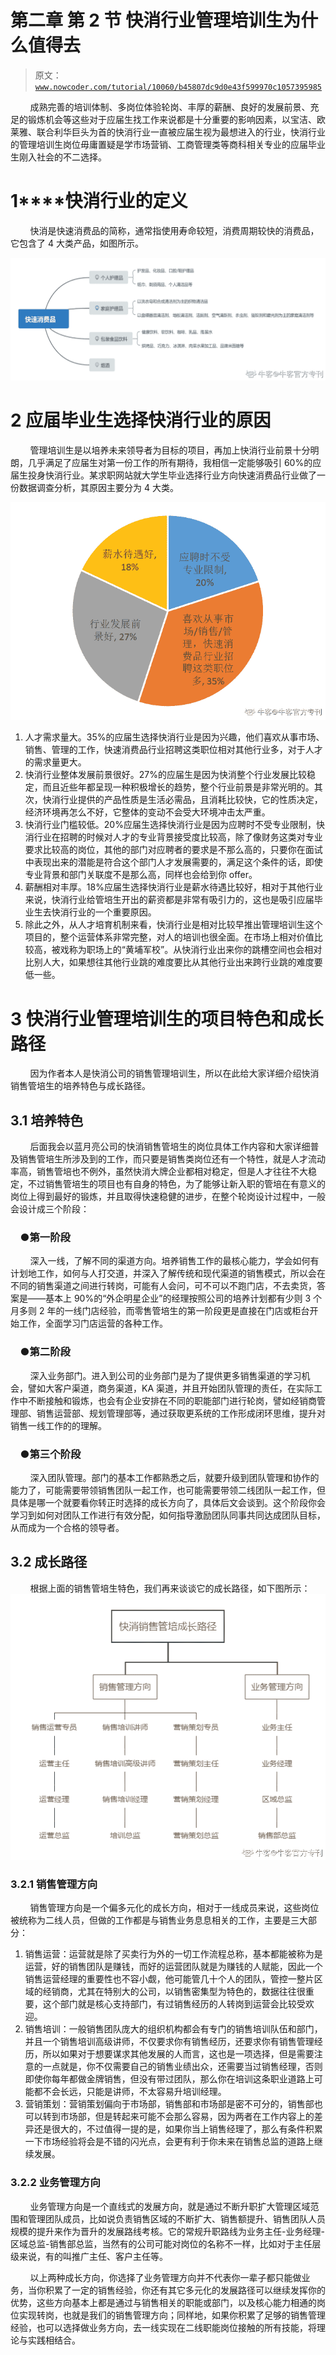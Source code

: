 # 第二章 第 2 节 快消行业管理培训生为什么值得去

> 原文：[`www.nowcoder.com/tutorial/10060/b45807dc9d0e43f599970c1057395985`](https://www.nowcoder.com/tutorial/10060/b45807dc9d0e43f599970c1057395985)

        成熟完善的培训体制、多岗位体验轮岗、丰厚的薪酬、良好的发展前景、充足的锻炼机会等这些对于应届生找工作来说都是十分重要的影响因素，以宝洁、欧莱雅、联合利华巨头为首的快消行业一直被应届生视为最想进入的行业，快消行业的管理培训生岗位毋庸置疑是学市场营销、工商管理类等商科相关专业的应届毕业生刚入社会的不二选择。

# **1****快消行业的定义**

        快消是快速消费品的简称，通常指使用寿命较短，消费周期较快的消费品，它包含了 4 大类产品，如图所示。

![](img/ad9d2f6d3ca0ed41a9b53bab25d6d605.png)

# **2 应届毕业生选择快消行业的原因**

        管理培训生是以培养未来领导者为目标的项目，再加上快消行业前景十分明朗，几乎满足了应届生对第一份工作的所有期待，我相信一定能够吸引 60%的应届生投身快消行业。某求职网站就大学生毕业选择行业方向快速消费品行业做了一份数据调查分析，其原因主要分为 4 大类。

![](img/e9495ab6206576a32554d9928064d827.png) 

1.  人才需求量大。35%的应届生选择快消行业是因为兴趣，他们喜欢从事市场、销售、管理的工作，快速消费品行业招聘这类职位相对其他行业多，对于人才的需求量更大。
2.  快消行业整体发展前景很好。27%的应届生是因为快消整个行业发展比较稳定，而且近些年都呈现一种积极增长的趋势，整个行业前景是非常光明的。其次，快消行业提供的产品性质是生活必需品，且消耗比较快，它的性质决定，经济环境再怎么不好，它整体的变动不会受大环境冲击太严重。
3.  快消行业门槛较低。20%应届生选择快消行业是因为应聘时不受专业限制，快消行业在招聘的时候对人才的专业背景接受度比较高，除了像财务这类对专业要求比较高的岗位，其他的部门对应聘者的要求是不那么高的，只要你在面试中表现出来的潜能是符合这个部门人才发展需要的，满足这个条件的话，即使专业背景和部门关联度不是那么高，同样也会给到你 offer。
4.  薪酬相对丰厚。18%应届生选择快消行业是薪水待遇比较好，相对于其他行业来说，快消行业给管培生开出的薪资都是非常有吸引力的，这也是吸引应届毕业生去快消行业的一个重要原因。
5.  除此之外，从人才培育机制来看，快消行业是相对比较早推出管理培训生这个项目的，整个运营体系非常完整，对人的培训也很全面。在市场上相对价值比较高，被戏称为职场上的“黄埔军校”。从快消行业出来你的跳槽空间也会相对比别人大，如果想往其他行业跳的难度要比从其他行业出来跨行业跳的难度要低一些。

# **3 快消行业管理培训生的项目特色和成长路径**

        因为作者本人是快消公司的销售管理培训生，所以在此给大家详细介绍快消销售管培生的培养特色与成长路径。

## **3.1 培养特色**

        后面我会以蓝月亮公司的快消销售管培生的岗位具体工作内容和大家详细普及销售管培生所涉及到的工作，而只要是销售类岗位还有一个特性，就是人才流动率高，销售管培也不例外，虽然快消大牌企业都相对稳定，但是人才往往不大稳定，不过销售管培生的项目也有自身的特色，为了能够让新入职的管培在有意义的岗位上得到最好的锻炼，并且取得快速稳健的进步，在整个轮岗设计过程中，一般会设计成三个阶段：  

###     ●第一阶段

        深入一线，了解不同的渠道方向。培养销售工作的最核心能力，学会如何有计划地工作，如何与人打交道，并深入了解传统和现代渠道的销售模式，所以会在不同的销售渠道之间进行转岗，可能有人会问，可不可以不跑门店，不去卖货，答案是——基本上 90%的“外企明星企业”的经理按照公司的培养计划都有少则 3 个月多则 2 年的一线门店经验，而零售管培生的第一阶段更是直接在门店或柜台开始工作，全面学习门店运营的各种工作。  

###     ●第二阶段

        深入业务部门。进入到公司的业务部门是为了提供更多销售渠道的学习机会，譬如大客户渠道，商务渠道，KA 渠道，并且开始团队管理的责任，在实际工作中不断接触和锻炼，也会有企业安排在不同的职能部门进行轮岗，譬如经销商管理部、销售运营部、规划管理部等，通过获取更系统的工作形成闭环思维，提升对销售一线工作的的理解。  

###     ●第三个阶段

        深入团队管理。部门的基本工作都熟悉之后，就要升级到团队管理和协作的能力了，可能需要带领销售团队一起工作，也可能需要带领二线团队一起工作，但具体是哪一个就要看你转正时选择的成长方向了，具体后文会谈到。这个阶段你会学习到如何对团队工作进行有效分配，如何指导激励团队同事共同达成团队目标，从而成为一个合格的领导者。  

## **3.2 成长路径**

        根据上面的销售管培生特色，我们再来谈谈它的成长路径，如下图所示：   ![](img/5f40395ae6a713f798986ab5a009a57d.png)  

### 3.2.1 销售管理方向

        销售管理方向是一个偏多元化的成长方向，相对于一线成员来说，这些岗位被统称为二线人员，但做的工作都是与销售业务息息相关的工作，主要是三大部分：

1.  销售运营：运营就是除了买卖行为外的一切工作流程总称，基本都能被称为是运营，好的销售团队是赚钱，而好的运营团队就是为赚钱的人赋能，因此一个销售运营经理的重要性也不容小觑，他可能管几十个人的团队，管控一整片区域的经销商，尤其在特别大的公司，以销售密集型为特色的，数据往往很重要，这个部门就是核心支持部门，有过销售经历的人转岗到运营会比较受欢迎。
2.  销售培训：一般销售团队庞大的组织机构都会有专门的销售培训队伍和部门，并且一个销售培训高级讲师，不仅要求你有销售经历，还要求你有销售管理经历，所以如果对于想要谋求其他发展的人而言，这也是一项选择，但是需要注意的一点就是，你不仅需要自己的销售业绩出众，还需要当过销售经理，否则即使你每年都做金牌销售，但没有带过团队，那么你在培训这条职业道路上可能都不会长远，只能是讲师，不太容易升培训经理。
3.  营销策划：营销策划偏向于市场部，销售部和市场部是密不可分的，销售部也可以转到市场部，但是转起来可能不会那么容易，因为两者在工作内容上的差异还是很大的，不过值得一提的是，如果你当上销售经理了，那么有条件积累一下市场经验将会是不错的闪光点，会更有利于你未来在销售总监的道路上继续发展。

### 3.2.2 业务管理方向

        业务管理方向是一个直线式的发展方向，就是通过不断升职扩大管理区域范围和管理团队成员，比如说负责销售区域的不断扩大、销售额提升、销售团队人员规模的提升来作为晋升的发展路线考核。它的常规升职路线为业务主任-业务经理-区域总监-销售部总监，当然有的公司可能对岗位的名称不一样，比如对于主任层级来说，有的叫推广主任、客户主任等。

        以上两种成长方向，你选择了业务管理方向并不代表你一辈子都只能做业务，当你积累了一定的销售经验，你还有其它多元化的发展路径可以继续发挥你的优势，这些方向基本上都是通过与销售相关的职能或部门，以及核心能力相通的岗位实现转岗，也就是我们的销售管理方向；同样地，如果你积累了足够的销售管理经验，也可以选择做业务方向，去一线实现在二线职能岗位接触的所有技能，将理论与实践相结合。